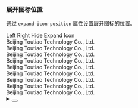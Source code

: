 ### 展开图标位置

通过 `expand-icon-position` 属性设置展开图标的位置。

<div class="cell-demo vp-raw">
  <yc-space
    direction="vertical"
    :style="{ width: '100%' }">
    <yc-space>
      <yc-radio-group
        type="button"
        v-model="position">
        <yc-radio value="left">Left</yc-radio>
        <yc-radio value="right">Right</yc-radio>
      </yc-radio-group>
      <yc-checkbox v-model="hideIcon">Hide Expand Icon</yc-checkbox>
    </yc-space>
    <yc-collapse
      :default-active-key="['1']"
      :expand-icon-position="position"
      :show-expand-icon="!hideIcon">
      <yc-collapse-item
        header="Beijing Toutiao Technology Co., Ltd."
        path="1">
        <template #expand-icon>
          <icon-plus />
        </template>
        <template #extra>
          <yc-tag size="small">city</yc-tag>
        </template>
        <div>Beijing Toutiao Technology Co., Ltd.</div>
        <div>Beijing Toutiao Technology Co., Ltd.</div>
        <div>Beijing Toutiao Technology Co., Ltd.</div>
      </yc-collapse-item>
      <yc-collapse-item
        header="Beijing Toutiao Technology Co., Ltd."
        path="2"
        disabled>
        <div>Beijing Toutiao Technology Co., Ltd.</div>
        <div>Beijing Toutiao Technology Co., Ltd.</div>
        <div>Beijing Toutiao Technology Co., Ltd.</div>
      </yc-collapse-item>
      <yc-collapse-item
        header="Beijing Toutiao Technology Co., Ltd."
        path="3">
        <div>Beijing Toutiao Technology Co., Ltd.</div>
        <div>Beijing Toutiao Technology Co., Ltd.</div>
        <div>Beijing Toutiao Technology Co., Ltd.</div>
      </yc-collapse-item>
    </yc-collapse>
  </yc-space>
</div>

<script setup>
import { ref } from 'vue';
const position = ref('left');
const hideIcon = ref(false);
</script>

<details>
<summary>
 <button class="code-btn"  >
    <icon-code />
 </button>
</summary>

```vue
<template>
  <yc-space
    direction="vertical"
    :style="{ width: '100%' }">
    <yc-space>
      <yc-radio-group
        type="button"
        v-model="position">
        <yc-radio value="left">Left</yc-radio>
        <yc-radio value="right">Right</yc-radio>
      </yc-radio-group>
      <yc-checkbox v-model="hideIcon">Hide Expand Icon</yc-checkbox>
    </yc-space>
    <yc-collapse
      :default-active-key="['1']"
      :expand-icon-position="position"
      :show-expand-icon="!hideIcon">
      <yc-collapse-item
        header="Beijing Toutiao Technology Co., Ltd."
        path="1">
        <template #expand-icon>
          <icon-plus />
        </template>
        <template #extra>
          <yc-tag size="small">city`
        </template>
        <div>Beijing Toutiao Technology Co., Ltd.</div>
        <div>Beijing Toutiao Technology Co., Ltd.</div>
        <div>Beijing Toutiao Technology Co., Ltd.</div>
      </yc-collapse-item>
      <yc-collapse-item
        header="Beijing Toutiao Technology Co., Ltd."
        path="2"
        disabled>
        <div>Beijing Toutiao Technology Co., Ltd.</div>
        <div>Beijing Toutiao Technology Co., Ltd.</div>
        <div>Beijing Toutiao Technology Co., Ltd.</div>
      </yc-collapse-item>
      <yc-collapse-item
        header="Beijing Toutiao Technology Co., Ltd."
        path="3">
        <div>Beijing Toutiao Technology Co., Ltd.</div>
        <div>Beijing Toutiao Technology Co., Ltd.</div>
        <div>Beijing Toutiao Technology Co., Ltd.</div>
      </yc-collapse-item>
    </yc-collapse>
  </yc-space>
</template>

<script setup>
import { ref } from 'vue';
const position = ref('left');
const hideIcon = ref(false);
</script>
```

</details>

